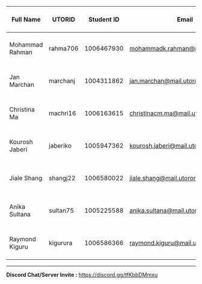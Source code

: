 
| Full Name       | UTORID   | Student ID | Email                             | Best Way to Contact | Discord Username |
|-----------------|----------|------------|-----------------------------------|---------------------|------------------|
| Mohammad Rahman | rahma706 | 1006467930 | mohammadk.rahman@mail.utoronto.ca | +1 (647) 768-9768   | mcmogaming#8427  |
| Jan Marchan     | marchanj | 1004311862 | jan.marchan@mail.utoronto.ca      | +1 (647) 638-3560   | jmmm#1735        |
| Christina Ma    | machri16 | 1006163615 | christinacm.ma@mail.utoronto.ca   | +1 (416) 930-8765   | christina#9119   |
| Kourosh Jaberi  | jaberiko | 1005947362 | kourosh.jaberi@mail.utoronto.ca   | +1 (647) 537-9374   | Skadoosh#3180    |
| Jiale Shang     | shangj22 | 1006580022 | jiale.shang@mail.utoronto.ca      | +1 (647) 994-8024   | sandyshang#0013  |
| Anika Sultana   | sultan75 | 1005225588 | anika.sultana@mail.utoronto.ca    | +1 (647) 677-9976   | An#8298          |
| Raymond Kiguru  | kigurura | 1006586366 | raymond.kiguru@mail.utoronto.ca   | +1 (416) 918-4997   | newbRaymond#6236 |

---
**Discord Chat/Server Invite :** https://discord.gg/tfKbbDMmxu
